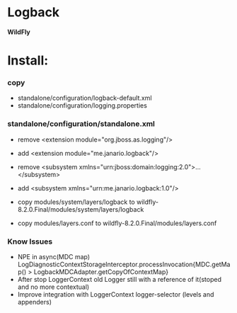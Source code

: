 # Logback #

**WildFly**

# Install: #

### copy ###
*  standalone/configuration/logback-default.xml
*  standalone/configuration/logging.properties

### standalone/configuration/standalone.xml ###
*  remove &lt;extension module="org.jboss.as.logging"/&gt;
*  add &lt;extension module="me.janario.logback"/&gt;
 
*  remove &lt;subsystem xmlns="urn:jboss:domain:logging:2.0"&gt;...&lt;/subsystem&gt;
*  add &lt;subsystem xmlns="urn:me.janario.logback:1.0"/&gt;
 
* copy modules/system/layers/logback to wildfly-8.2.0.Final/modules/system/layers/logback
* copy modules/layers.conf to wildfly-8.2.0.Final/modules/layers.conf


### Know Issues ###
* NPE in async(MDC map) LogDiagnosticContextStorageInterceptor.processInvocation{MDC.getMap() &gt; LogbackMDCAdapter.getCopyOfContextMap}
* After stop LoggerContext old Logger still with a reference of it(stoped and no more contextual)
* Improve integration with LoggerContext logger-selector (levels and appenders)

